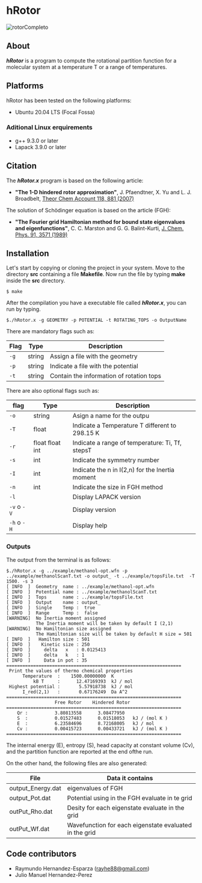 # hRotor

![rotorCompleto](https://user-images.githubusercontent.com/30420297/155459487-9683adcc-9a37-4995-8d6b-9393bb1dcec1.jpeg)

## About

**_hRotor_** is a program to compute the rotational partition function for a molecular system at a temperature T or a range of temperatures.

## Platforms

hRotor has been tested on the following platforms:

- Ubuntu 20.04 LTS (Focal Fossa)

### Aditional Linux erquirements

- g++ 9.3.0 or later
- Lapack 3.9.0 or later

## Citation

The **_hRotor.x_** program is based on the following article:

- **"The 1-D hindered rotor approximation"**, J. Pfaendtner, X. Yu and L. J. Broadbelt,
  [Theor Chem Account 118, 881 (2007)](https://doi.org/10.1007/s00214-007-0376-5)

The solution of Schödinger equation is based on the article (FGH):

- **"The Fourier grid Hamiltonian method for bound state eigenvalues and eigenfunctions"**,
  C. C. Marston and G. G. Balint-Kurti,
  [J. Chem. Phys. 91, 3571 (1989)](https://doi.org/10.1063/1.456888)

## Installation

Let's start by copying or cloning the project in your system. Move to the directory
**src** containing a file **Makefile**.
Now run the file by typing **make** inside the **src** directory.

```
$ make
```

After the compilation you have a executable file called **_hRotor.x_**, you can run by typing.

```
$./hRotor.x -g GEOMETRY -p POTENTIAL -t ROTATING_TOPS -o OutputName
```

There are mandatory flags such as:

| Flag | Type   | Description                              |
| ---- | ------ | ---------------------------------------- |
| `-g` | string | Assign a file with the geometry          |
| `-p` | string | Indicate a file with the potential       |
| `-t` | string | Contain the information of rotation tops |

There are also optional flags such as:

| flag        | Type            | Description                                     |
| ----------- | --------------- | ----------------------------------------------- |
| `-o`        | string          | Asign a name for the outpu                      |
| `-T`        | float           | Indicate a Temperature T different to 298.15 K  |
| `-r`        | float float int | Indicate a range of temperature: Ti, Tf, stepsT |
| `-s`        | int             | Indicate the symmetry number                    |
| `-I`        | int             | Indicate the n in I(2,n) for the Inertia moment |
| `-n`        | int             | Indicate the size in FGH method                 |
| `-l`        |                 | Display LAPACK version                          |
| `-v` o `-V` |                 | Display version                                 |
| `-h` o `-H` |                 | Display help                                    |

### Outputs

The output from the terminal is as follows:

```
$./hRotor.x -g ../example/methanol-opt.wfn -p ../example/methanolScanT.txt -o output_ -t ../example/topsFile.txt  -T 1500. -s 3
[ INFO  ]  Geometry  name : ../example/methanol-opt.wfn
[ INFO  ]  Potential name : ../example/methanolScanT.txt
[ INFO  ]  Tops      name : ../example/topsFile.txt
[ INFO  ]  Output    name : output_
[ INFO  ]  Single    Temp :  true
[ INFO  ]  Range     Temp :  false
[WARNING]  No Inertia moment assigned
           The Inertia moment will be taken by default I (2,1)
[WARNING]  No Hamiltonian size assigned
           The Hamiltonian size will be taken by default H size = 501
[ INFO  ]   Hamilton size : 501
[ INFO  ]    Kinetic size : 250
[ INFO  ]     delta   x   : 0.0125413
[ INFO  ]     delta   k   : 1
[ INFO  ]     Data in pot : 35
=================================================================
 Print the values of thermo chemical properties
      Temperature  :    1500.00000000  K
          kB T     :      12.47169393  kJ / mol
 Highest potential :       5.57918738  kJ / mol
      I_red(2,1)   :       0.67176249  Da A^2
=================================================================
                  Free Rotor    Hindered Rotor
=================================================================
    Qr :          3.80813558      3.08477950
    S  :          0.01527483      0.01518053   kJ / (mol K )
    E  :          6.23584696      8.72168005   kJ / mol
    Cv :          0.00415723      0.00433721   kJ / (mol K )
=================================================================

```

The internal energy (E), entropy (S), head capacity at constant volume (Cv), and
the partition function are reported at the end ofthe run.

On the other hand, the following files are also generated:

| File              | Data it contains                                       |
| ----------------- | ------------------------------------------------------ |
| output_Energy.dat | eigenvalues of FGH                                     |
| output_Pot.dat    | Potential using in the FGH evaluate in te grid         |
| outPut_Rho.dat    | Desity for each eigenstate evaluate in the grid        |
| outPut_Wf.dat     | Wavefunction for each eigenstate evaluated in the grid |

## Code contributors

- Raymundo Hernandez-Esparza (rayhe88@gmail.com)
- Julio Manuel Hernandez-Perez

